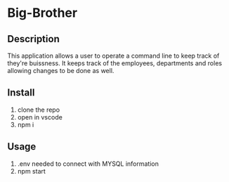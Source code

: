 # Big-Brother

## Description

This application allows a user to operate a command line to keep track of they're buissness. It keeps track of the employees, departments and roles allowing changes to be done as well. 

## Install 

1. clone the repo
2. open in vscode
3. npm i

## Usage

1. .env needed to connect with MYSQL information
2. npm start
